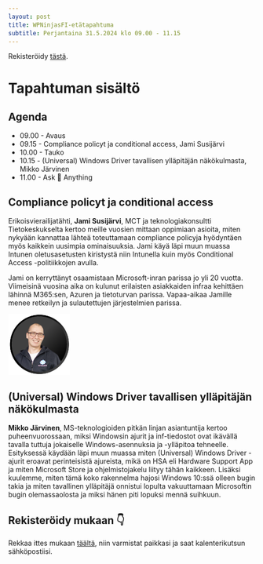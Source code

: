 ```yaml
---
layout: post
title: WPNinjasFI-etätapahtuma
subtitle: Perjantaina 31.5.2024 klo 09.00 - 11.15
--- 
```

Rekisteröidy <a href="https://events.teams.microsoft.com/event/d4f50223-b794-4d66-9f8d-6e40c59bfd95@84dc9e35-ee96-4291-9726-fad8009fb935" target="_blank">tästä</a>.

# Tapahtuman sisältö
## Agenda
- 09.00 - Avaus
- 09.15 - Compliance policyt ja conditional access, Jami Susijärvi
- 10.00 - Tauko
- 10.15 - (Universal) Windows Driver tavallisen ylläpitäjän näkökulmasta, Mikko Järvinen
- 11.00 - Ask 🥷 Anything 

## Compliance policyt ja conditional access
Erikoisvierailijatähti, **Jami Susijärvi**, MCT ja teknologiakonsultti Tietokeskukselta kertoo meille vuosien mittaan oppimiaan asioita, miten nykyään kannattaa lähteä toteuttamaan compliance policyja hyödyntäen myös kaikkein uusimpia ominaisuuksia. Jami käyä läpi muun muassa Intunen oletusasetusten kiristystä niin Intunella kuin myös Conditional Access -politiikkojen avulla.

Jami on kerryttänyt osaamistaan Microsoft-inran parissa jo yli 20 vuotta. Viimeisinä vuosina aika on kulunut erilaisten asiakkaiden infraa kehittäen lähinnä M365:sen, Azuren ja tietoturvan parissa. Vapaa-aikaa Jamille menee retkeilyn ja sulautettujen järjestelmien parissa.
<div align="left">
  <img src="/assets/img/Jami.png" width="25%">
</div>

## (Universal) Windows Driver tavallisen ylläpitäjän näkökulmasta
**Mikko Järvinen**, MS-teknologioiden pitkän linjan asiantuntija kertoo puheenvuorossaan, miksi Windowsin ajurit ja inf-tiedostot ovat ikävällä tavalla tuttuja jokaiselle Windows-asennuksia ja -ylläpitoa tehneelle. Esityksessä käydään läpi muun muassa miten (Universal) Windows Driver -ajurit eroavat perinteisistä ajureista, mikä on HSA eli Hardware Support App ja miten Microsoft Store ja ohjelmistojakelu liityy tähän kaikkeen.
Lisäksi kuulemme, miten tämä koko rakennelma hajosi Windows 10:ssä olleen bugin takia ja miten tavallinen ylläpitäjä onnistui lopulta vakuuttamaan Microsoftin bugin olemassaolosta ja miksi hänen piti lopuksi mennä suihkuun.

## Rekisteröidy mukaan 👇
Rekkaa ittes mukaan <a href="https://events.teams.microsoft.com/event/d4f50223-b794-4d66-9f8d-6e40c59bfd95@84dc9e35-ee96-4291-9726-fad8009fb935" target="_blank">täältä</a>, niin varmistat paikkasi ja saat kalenterikutsun sähköpostiisi.
